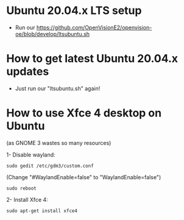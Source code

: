 # Ubuntu 20.04.x LTS setup
* Run our https://github.com/OpenVisionE2/openvision-oe/blob/develop/ltsubuntu.sh

# How to get latest Ubuntu 20.04.x updates
* Just run our "ltsubuntu.sh" again!

# How to use Xfce 4 desktop on Ubuntu
(as GNOME 3 wastes so many resources)

1- Disable wayland:
```
sudo gedit /etc/gdm3/custom.conf
```
(Change "#WaylandEnable=false" to "WaylandEnable=false")
```
sudo reboot
```
2- Install Xfce 4:
```
sudo apt-get install xfce4
```
